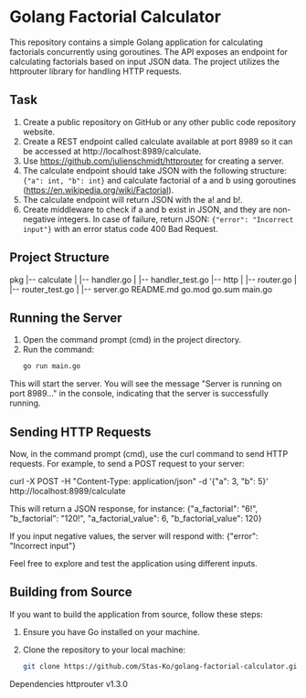 # Golang Factorial Calculator

This repository contains a simple Golang application for calculating factorials concurrently using goroutines. The API exposes an endpoint for calculating factorials based on input JSON data. The project utilizes the httprouter library for handling HTTP requests.


## Task

1. Create a public repository on GitHub or any other public code repository website.
2. Create a REST endpoint called calculate available at port 8989 so it can be accessed at http://localhost:8989/calculate.
3. Use https://github.com/julienschmidt/httprouter for creating a server.
4. The calculate endpoint should take JSON with the following structure: `{"a": int, "b": int}` and calculate factorial of a and b using goroutines (https://en.wikipedia.org/wiki/Factorial).
5. The calculate endpoint will return JSON with the a! and b!.
6. Create middleware to check if a and b exist in JSON, and they are non-negative integers. In case of failure, return JSON: `{"error": "Incorrect input"}` with an error status code 400 Bad Request.


## Project Structure

pkg
|-- calculate
|   |-- handler.go
|   |-- handler_test.go
|-- http
|   |-- router.go
|   |-- router_test.go
|   |-- server.go
README.md
go.mod
go.sum
main.go


## Running the Server

1. Open the command prompt (cmd) in the project directory.
2. Run the command:
   ```bash
   go run main.go

This will start the server. You will see the message "Server is running on port 8989..." in the console, indicating that the server is successfully running.

## Sending HTTP Requests

Now, in the command prompt (cmd), use the curl command to send HTTP requests. For example, to send a POST request to your server:

curl -X POST -H "Content-Type: application/json" -d '{"a": 3, "b": 5}' http://localhost:8989/calculate

This will return a JSON response, for instance: {"a_factorial": "6!", "b_factorial": "120!", "a_factorial_value": 6, "b_factorial_value": 120}

If you input negative values, the server will respond with: {"error": "Incorrect input"}

Feel free to explore and test the application using different inputs.


## Building from Source

If you want to build the application from source, follow these steps:

1. Ensure you have Go installed on your machine.

2. Clone the repository to your local machine:
   ```bash
   git clone https://github.com/Stas-Ko/golang-factorial-calculator.git

Dependencies
httprouter v1.3.0



   
